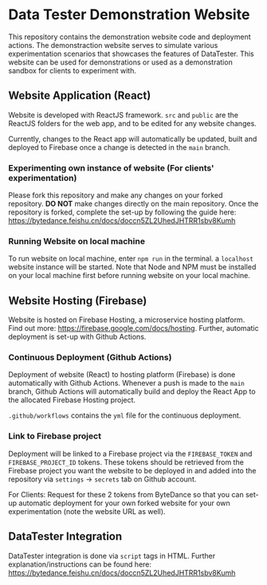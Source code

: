 # Data Tester Demonstration Website 
This repository contains the demonstration website code and deployment actions. The demonstraction website serves to simulate various experimentation scenarios that showcases the features of DataTester. This website can be used for demonstrations or used as a demonstration sandbox for clients to experiment with.

## Website Application (React)
Website is developed with ReactJS framework. `src` and `public` are the ReactJS folders for the web app, and to be edited for any website changes. 

Currently, changes to the React app will automatically be updated, built and deployed to Firebase once a change is detected in the `main` branch.

### Experimenting own instance of website (For clients' experimentation)
Please fork this repository and make any changes on your forked repository. **DO NOT** make changes directly on the main repository. Once the repository is forked, complete the set-up by following the guide here: https://bytedance.feishu.cn/docs/doccn5ZL2UhedJHTRR1sbv8Kumh 

### Running Website on local machine
To run website on local machine, enter `npm run` in the terminal. a `localhost` website instance will be started. Note that Node and NPM must be installed on your local machine first before running website on your local machine.

## Website Hosting (Firebase)
Website is hosted on Firebase Hosting, a microservice hosting platform. Find out more: https://firebase.google.com/docs/hosting. Further, automatic deployment is set-up with Github Actions.

### Continuous Deployment (Github Actions)
Deployment of website (React) to hosting platform (Firebase) is done automatically with Github Actions. Whenever a push is made to the `main` branch, Github Actions will automatically build and deploy the React App to the allocated Firebase Hosting project.

`.github/workflows` contains the `yml` file for the continuous deployment.

### Link to Firebase project
Deployment will be linked to a Firebase project via the `FIREBASE_TOKEN` and `FIREBASE_PROJECT_ID` tokens. These tokens should be retrieved from the Firebase project you want the website to be deployed in and added into the repository via `settings` -> `secrets` tab on Github account.

For Clients: Request for these 2 tokens from ByteDance so that you can set-up automatic deployment for your own forked website for your own experimentation (note the website URL as well).

## DataTester Integration
DataTester integration is done via `script` tags in HTML. Further explanation/instructions can be found here: https://bytedance.feishu.cn/docs/doccn5ZL2UhedJHTRR1sbv8Kumh


